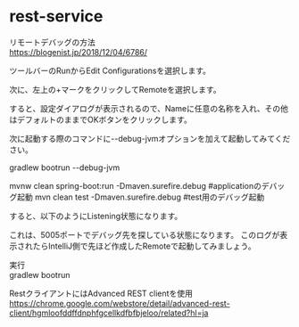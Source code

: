 # rest-service

リモートデバッグの方法  
https://blogenist.jp/2018/12/04/6786/  

ツールバーのRunからEdit Configurationsを選択します。

次に、左上の+マークをクリックしてRemoteを選択します。

すると、設定ダイアログが表示されるので、Nameに任意の名称を入れ、その他はデフォルトのままでOKボタンをクリックします。

次に起動する際のコマンドに--debug-jvmオプションを加えて起動してみてください。

gradlew bootrun --debug-jvm


mvnw clean spring-boot:run -Dmaven.surefire.debug #applicationのデバッグ起動
mvn clean test -Dmaven.surefire.debug #test用のデバッグ起動

すると、以下のようにListening状態になります。

これは、5005ポートでデバッグ先を探している状態になります。
このログが表示されたらIntelliJ側で先ほど作成したRemoteで起動してみましょう。

実行  
gradlew bootrun

RestクライアントにはAdvanced REST clientを使用
https://chrome.google.com/webstore/detail/advanced-rest-client/hgmloofddffdnphfgcellkdfbfbjeloo/related?hl=ja